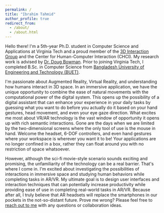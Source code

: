 ```yaml
---
permalink: /
title: "Ibrahim Tahmid"
author_profile: true
redirect_from: 
  - /about/
  - /about.html
---
```


Hello there! I'm a 5th-year Ph.D. student in Computer Science and Applications at Virginia Tech and a proud member of the [3D Interaction Group](https://wordpress.cs.vt.edu/3digroup/) and the Center for Human-Computer Interaction (CHCI).  My research work is advised by [Dr. Doug Bowman](https://wordpress.cs.vt.edu/3digroup/author/dbowman/). Prior to joining Virginia Tech, I completed B.Sc. in Computer Science from [Bangladesh University of Engineering and Technology (BUET)](https://cse.buet.ac.bd/). 

I'm passionate about Augmented Reality, Virtual Reality, and understanding how humans interact in 3D space. In an immersive application, we have the unique opportunity to combine the ease of natural movements with the computational power of the digital system. This opens up the possibility of a digital assistant that can enhance your experience in your daily tasks by guessing what you want to do before you actually do it based on your hand gestures, head movement, and even your eye gaze direction. What excites me most about VR/AR technology is the vast window of opportunity it opens up with rich semantic interactions. Gone are the days when we are limited by the two-dimensional screens where the only tool of use is the mouse in hand. Welcome the headset, 6-DOF controllers, and even hand gestures where your workspace is wherever you want it to be! Your applications are no longer confined in a box, rather they can float around you with no restriction of space whatsoever. 

However, although the sci-fi movie-style scenario sounds exciting and promising, the unfamiliarity of the technology can be a real barrier. That's where I come in. I'm excited about investigating the possibilities of interactions in immersive space and studying human behaviors while completing tasks in AR/VR. My ultimate goal is to design user interfaces and interaction techniques that can potentially increase productivity while providing ease of use in completing real-world tasks in AR/VR. Because after all, I truly believe that AR headsets will replace the smartphones in our pockets in the not-so-distant future. Prove me wrong? Please feel free to [reach out to me](mailto:iatahmid@vt.edu) with any questions or collaboration ideas.
